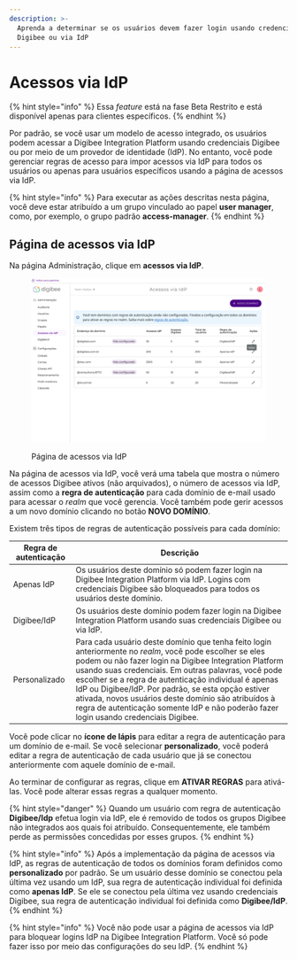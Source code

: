 ```yaml
---
description: >-
  Aprenda a determinar se os usuários devem fazer login usando credenciais
  Digibee ou via IdP
---
```


# Acessos via IdP

{% hint style="info" %}
Essa _feature_ está na fase Beta Restrito e está disponível apenas para clientes específicos.
{% endhint %}

Por padrão, se você usar um modelo de acesso integrado, os usuários podem acessar a Digibee Integration Platform usando credenciais Digibee ou por meio de um provedor de identidade (IdP). No entanto, você pode gerenciar regras de acesso para impor acessos via IdP para todos os usuários ou apenas para usuários específicos usando a página de acessos via IdP.

{% hint style="info" %}
Para executar as ações descritas nesta página, você deve estar atribuído a um grupo vinculado ao papel **user manager**, como, por exemplo, o grupo padrão **access-manager**.
{% endhint %}

## Página de acessos via IdP

Na página Administração, clique em **acessos via IdP**.

<figure><img src="../../.gitbook/assets/idp_accesses_portuguese.webp" alt=""><figcaption><p>Página de acessos via IdP</p></figcaption></figure>

Na página de acessos via IdP, você verá uma tabela que mostra o número de acessos Digibee ativos (não arquivados), o número de acessos via IdP, assim como a **regra de autenticação** para cada domínio de e-mail usado para acessar o _realm_ que você gerencia. Você também pode gerir acessos a um novo domínio clicando no botão **NOVO DOMÍNIO**.

Existem três tipos de regras de autenticação possíveis para cada domínio:

| Regra de autenticação | Descrição                                                                                                                                                                                                                                                                                                                                                                                                                                                                               |
| --------------------- | --------------------------------------------------------------------------------------------------------------------------------------------------------------------------------------------------------------------------------------------------------------------------------------------------------------------------------------------------------------------------------------------------------------------------------------------------------------------------------------- |
| Apenas IdP            | Os usuários deste domínio só podem fazer login na Digibee Integration Platform via IdP. Logins com credenciais Digibee são bloqueados para todos os usuários deste domínio.                                                                                                                                                                                                                                                                                                             |
| Digibee/IdP           | Os usuários deste domínio podem fazer login na Digibee Integration Platform usando suas credenciais Digibee ou via IdP.                                                                                                                                                                                                                                                                                                                                                                 |
| Personalizado         | Para cada usuário deste domínio que tenha feito login anteriormente no _realm_, você pode escolher se eles podem ou não fazer login na Digibee Integration Platform usando suas credenciais. Em outras palavras, você pode escolher se a regra de autenticação individual é apenas IdP ou Digibee/IdP. Por padrão, se esta opção estiver ativada, novos usuários deste domínio são atribuídos à regra de autenticação somente IdP e não poderão fazer login usando credenciais Digibee. |

Você pode clicar no **ícone de lápis** para editar a regra de autenticação para um domínio de e-mail. Se você selecionar **personalizado**, você poderá editar a regra de autenticação de cada usuário que já se conectou anteriormente com aquele domínio de e-mail.

Ao terminar de configurar as regras, clique em **ATIVAR REGRAS** para ativá-las. Você pode alterar essas regras a qualquer momento.

{% hint style="danger" %}
Quando um usuário com regra de autenticação **Digibee/Idp** efetua login via IdP, ele é removido de todos os grupos Digibee não integrados aos quais foi atribuído. Consequentemente, ele também perde as permissões concedidas por esses grupos.
{% endhint %}

{% hint style="info" %}
Após a implementação da página de acessos via IdP, as regras de autenticação de todos os domínios foram definidos como **personalizado** por padrão. Se um usuário desse domínio se conectou pela última vez usando um IdP, sua regra de autenticação individual foi definida como **apenas IdP**. Se ele se conectou pela última vez usando credenciais Digibee, sua regra de autenticação individual foi definida como **Digibee/IdP**.
{% endhint %}

{% hint style="info" %}
Você não pode usar a página de acessos via IdP para bloquear logins IdP na Digibee Integration Platform. Você só pode fazer isso por meio das configurações do seu IdP.
{% endhint %}
